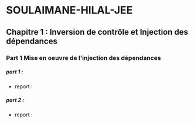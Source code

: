 # SOULAIMANE-HILAL-JEE
## Chapitre 1 : Inversion de contrôle et Injection des dépendances


### Part 1 Mise en oeuvre de l'injection des dépendances


##### part 1 : 

- report :

##### part 2 :

- report : 
